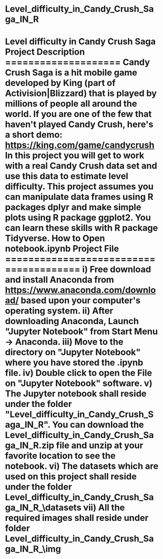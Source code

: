 # Level_difficulty_in_Candy_Crush_Saga_IN_R
# Level difficulty in Candy Crush Saga  Project Description  ====================  Candy Crush Saga is a hit mobile game developed by King (part of Activision|Blizzard) that is played by millions of people all around the world.  If you are one of the few that haven't played Candy Crush, here's a short demo: https://king.com/game/candycrush  In this project you will get to work with a real Candy Crush data set and use this data to estimate level difficulty. This project assumes you can manipulate  data frames using R packages dplyr and make simple plots using R package ggplot2. You can learn these skills with R package Tidyverse.   How to Open notebook.ipynb Project File  =======================================    i) Free download and install Anaconda from https://www.anaconda.com/download/ based upon your computer's operating system.  ii) After downloading Anaconda, Launch "Jupyter Notebook" from Start Menu -> Anaconda.  iii) Move to the directory on "Jupyter Notebook" where you have stored the .ipynb file.  iv) Double click to open the File on "Jupyter Notebook" software.  v) The Jupyter notebook shall reside under the folder "Level_difficulty_in_Candy_Crush_Saga_IN_R".     You can download the Level_difficulty_in_Candy_Crush_Saga_IN_R.zip file and unzip at your favorite location to see the notebook.  vi) The datasets which are used on this project shall reside under the folder Level_difficulty_in_Candy_Crush_Saga_IN_R\_\datasets  vii) All the required images shall reside under folder Level_difficulty_in_Candy_Crush_Saga_IN_R\_\img
